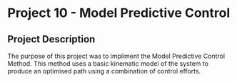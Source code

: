 # Project 10 - Model Predictive Control

## Project Description
The purpose of this project was to impliment the Model Predictive Control Method. This method uses a basic kinematic model of the system to produce an optimised path using a combination of control efforts. 